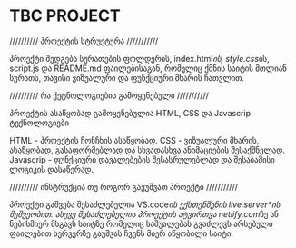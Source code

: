 # TBC PROJECT

////////// პროექტის სტრუქტურა ///////////

პროექტი შედგება სურათების ფოლდერის, index.html*ის, style.css*ის, script.js და README.md ფაილებისაგან, რომელიც ქმნის საიტის მთლიან სურათს, თავისი ვიზუალური და ფუნქციური მხარის ჩათვლით.

////////// რა ქეტნოლოგიებია გამოყენებული ///////////

პროექტის ასაწყობად გამოყენებულია HTML, CSS და Javascrip ტექნოლოგიები

HTML - პროექტის ჩონჩხის ასაწყობად.
CSS - ვიზუალური მხარის, ასაწყობად, გასაფორმებლად და სხვადასხვა ანიმაციების შესაქმნელად.
Javascrip - ფუნქციური დავალებების შესასრულებლად და შესაბამისი ლოგიკის დასაწერად.

////////// ინსტრუქცია თუ როგორ გავუშვათ პროექტი ///////////

პროექტი გაშვება შესაძლებელია VS.code*ის ექსთენშენის live.server\*ის მეშვეობით. ასევე შესაძლებელია პროექტის ატვირთვა netlify.com*ზე ან ნებისმიერ მსგავს საიტზე რომელიც საშუალებას გვაძლევს არსებული ფაილებით სერვერზე გაუშვას ჩვენს მიერ აწყობილი საიტი.
